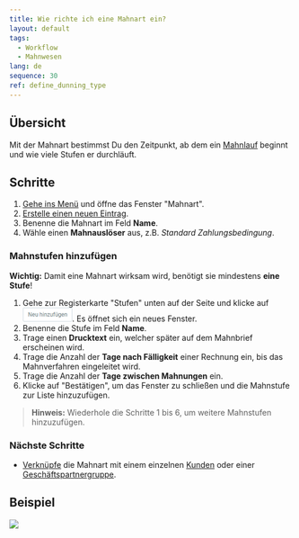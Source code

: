 ```yaml
---
title: Wie richte ich eine Mahnart ein?
layout: default
tags:
  - Workflow
  - Mahnwesen
lang: de
sequence: 30
ref: define_dunning_type
---
```


## Übersicht
Mit der Mahnart bestimmst Du den Zeitpunkt, ab dem ein [Mahnlauf](Mahnlauf) beginnt und wie viele Stufen er durchläuft.

## Schritte
1. [Gehe ins Menü](Menu) und öffne das Fenster "Mahnart".
1. [Erstelle einen neuen Eintrag](Neuer_Datensatz_Fenster_Webui).
1. Benenne die Mahnart im Feld **Name**.
1. Wähle einen **Mahnauslöser** aus, z.B. *Standard Zahlungsbedingung*.

### Mahnstufen hinzufügen
**Wichtig:** Damit eine Mahnart wirksam wird, benötigt sie mindestens **eine Stufe**!

1. Gehe zur Registerkarte "Stufen" unten auf der Seite und klicke auf ![](assets/Neu_hinzufuegen_Button.png). Es öffnet sich ein neues Fenster.
1. Benenne die Stufe im Feld **Name**.
1. Trage einen **Drucktext** ein, welcher später auf dem Mahnbrief erscheinen wird.
1. Trage die Anzahl der **Tage nach Fälligkeit** einer Rechnung ein, bis das Mahnverfahren eingeleitet wird.
1. Trage die Anzahl der **Tage zwischen Mahnungen** ein.
1. Klicke auf "Bestätigen", um das Fenster zu schließen und die Mahnstufe zur Liste hinzuzufügen.
 >**Hinweis:** Wiederhole die Schritte 1 bis 6, um weitere Mahnstufen hinzuzufügen.

### Nächste Schritte
- [Verknüpfe](Mahnart_mit_Partner_verknuepfen) die Mahnart mit einem einzelnen [Kunden](Neuer_Geschaeftspartner_Kunde) oder einer [Geschäftspartnergruppe](Neue_Geschaeftspartnergruppe).

## Beispiel
![](assets/Mahnart_definieren.gif)

